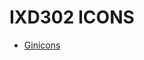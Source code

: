 IXD302 ICONS
======================================

- [Ginicons](https://elliethompson.github.io/ginicons/index.html)
